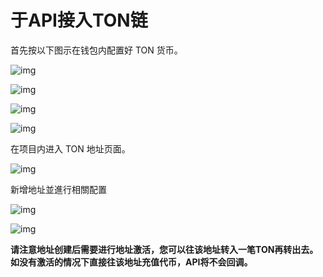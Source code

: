 # 于API接入TON链

首先按以下图示在钱包内配置好 TON 货币。

![img](https://support.Nexa.com/~gitbook/image?url=https%3A%2F%2F2287475285-files.gitbook.io%2F%7E%2Ffiles%2Fv0%2Fb%2Fgitbook-x-prod.appspot.com%2Fo%2Fspaces%252FSdMhazXkh30OBfLly0nW%252Fuploads%252FmWfzlo9WF3i5whW6SnDm%252Fimage.png%3Falt%3Dmedia%26token%3D9c9abcbe-14ae-406a-afb8-9347b542d10a&width=768&dpr=4&quality=100&sign=dc0ea072&sv=2)

![img](https://support.Nexa.com/~gitbook/image?url=https%3A%2F%2F2287475285-files.gitbook.io%2F%7E%2Ffiles%2Fv0%2Fb%2Fgitbook-x-prod.appspot.com%2Fo%2Fspaces%252FSdMhazXkh30OBfLly0nW%252Fuploads%252FwJJN3Q8ra6m1d3VYYIvk%252Fimage.png%3Falt%3Dmedia%26token%3Db4aaca1f-afec-4089-ab5c-423aa56b8a9b&width=768&dpr=4&quality=100&sign=44a3dc0e&sv=2)

![img](https://support.Nexa.com/~gitbook/image?url=https%3A%2F%2F2287475285-files.gitbook.io%2F%7E%2Ffiles%2Fv0%2Fb%2Fgitbook-x-prod.appspot.com%2Fo%2Fspaces%252FSdMhazXkh30OBfLly0nW%252Fuploads%252FYGEREFHm4CgvEwgLaoIz%252Fimage.png%3Falt%3Dmedia%26token%3D036c0333-bc21-4b74-a595-7bd5cd23b5e1&width=768&dpr=4&quality=100&sign=1c226549&sv=2)

![img](https://support.Nexa.com/~gitbook/image?url=https%3A%2F%2F2287475285-files.gitbook.io%2F%7E%2Ffiles%2Fv0%2Fb%2Fgitbook-x-prod.appspot.com%2Fo%2Fspaces%252FSdMhazXkh30OBfLly0nW%252Fuploads%252FuyIQgUVbWPdnVURKMmu4%252Fimage.png%3Falt%3Dmedia%26token%3D31039921-fcb9-4587-9687-46a606bfaca1&width=768&dpr=4&quality=100&sign=ffe249fe&sv=2)

在项目内进入 TON 地址页面。

![img](https://support.Nexa.com/~gitbook/image?url=https%3A%2F%2F2287475285-files.gitbook.io%2F%7E%2Ffiles%2Fv0%2Fb%2Fgitbook-x-prod.appspot.com%2Fo%2Fspaces%252FSdMhazXkh30OBfLly0nW%252Fuploads%252F4Cl3cwiA35y8i3p8XL7z%252Fimage.png%3Falt%3Dmedia%26token%3D8b2f6224-4123-4b61-9b31-b002cbed1b0b&width=768&dpr=4&quality=100&sign=8f9d4814&sv=2)

新增地址並進行相關配置

![img](https://support.Nexa.com/~gitbook/image?url=https%3A%2F%2F2287475285-files.gitbook.io%2F%7E%2Ffiles%2Fv0%2Fb%2Fgitbook-x-prod.appspot.com%2Fo%2Fspaces%252FSdMhazXkh30OBfLly0nW%252Fuploads%252FtsI2yx3cTEyr1HUxnunW%252Fimage.png%3Falt%3Dmedia%26token%3Dceea018b-3972-4f31-be78-68e64bb66986&width=768&dpr=4&quality=100&sign=5046ff6a&sv=2)

![img](https://support.Nexa.com/~gitbook/image?url=https%3A%2F%2F2287475285-files.gitbook.io%2F%7E%2Ffiles%2Fv0%2Fb%2Fgitbook-x-prod.appspot.com%2Fo%2Fspaces%252FSdMhazXkh30OBfLly0nW%252Fuploads%252FPWYb0sGV6MS7oBexNejz%252Fimage.png%3Falt%3Dmedia%26token%3D51181635-6f02-45d4-b689-ae9838697dec&width=768&dpr=4&quality=100&sign=5695ca31&sv=2)

**请注意地址创建后需要进行地址激活，您可以往该地址转入一笔TON再转出去。如没有激活的情况下直接往该地址充值代币，API将不会回调。**
